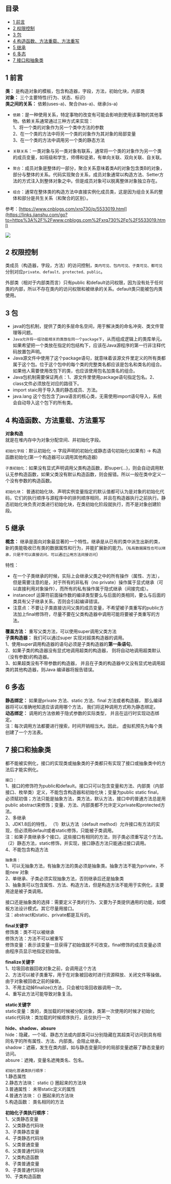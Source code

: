 ## 目录

- [1 前言](#1%20%E5%89%8D%E8%A8%80)
- [2 权限控制](#2%20%E6%9D%83%E9%99%90%E6%8E%A7%E5%88%B6)
- [3 包](#3%20%E5%8C%85)
- [4 构造函数、方法重载、方法重写](#4%20%E6%9E%84%E9%80%A0%E5%87%BD%E6%95%B0%E3%80%81%E6%96%B9%E6%B3%95%E9%87%8D%E8%BD%BD%E3%80%81%E6%96%B9%E6%B3%95%E9%87%8D%E5%86%99)
- [5 继承](#5%20%E7%BB%A7%E6%89%BF)
- [6 多态](#6%20%E5%A4%9A%E6%80%81)
- [7 接口和抽象类](#7%20%E6%8E%A5%E5%8F%A3%E5%92%8C%E6%8A%BD%E8%B1%A1%E7%B1%BB)

## 1 前言

**类：** 是构造对象的模板，包含构造器，字段，方法，初始化块，内部类  
**对象：** 三个主要特性(行为、状态、标识)  
**类之间的关系：** 依赖(uses-a)、聚合(has-a)、继承(is-a)

- `依赖`：是一种使用关系，特定事物的改变有可能会影响到使用该事物的其他事物。依赖关系通常通过三种方式来实现：  
    1、将一个类的对象作为另一个类中方法的参数  
    2、在一个类的方法中将另一个类的对象作为其对象的局部变量  
    3、在一个类的方法中调用另一个类的静态方法

- `关联关系`：一类对象与另一类对象有联系，通常将一个类的对象作为另一个类的成员变量，如班级和学生，师傅和徒弟，有单向关联、双向关联、自关联。

- `聚合`：成员对象是整体的一部分，聚合关系意味着类A的对象包含类B的对象，部分与整体的关系。代码实现聚合关系，成员对象通常以构造方法、Setter方法的方式注入到整体对象之中。但是成员对象可以脱离整体对象独立存在。

- `组合`：通常在整体类的构造方法中直接实例化成员类，这是因为组合关系的整体和部分是共生关系（和聚合的区别）。

参考：[https://www.cnblogs.com/xrq730/p/5533019.html](https://links.jianshu.com/go?to=https%3A%2F%2Fwww.cnblogs.com%2Fxrq730%2Fp%2F5533019.html)  

![](https://image-for.oss-cn-guangzhou.aliyuncs.com/for-obsidian/Java_Study/2_%E5%AD%A6%E4%B9%A0%E7%AC%94%E8%AE%B0/1_Java%E8%AF%AD%E8%A8%80%E6%A0%B8%E5%BF%83/1_Java%E5%9F%BA%E7%A1%80/1_Java%E5%A4%8D%E4%B9%A0%E7%AC%94%E8%AE%B0/image-20240203181704616.png)

## 2 权限控制

类成员（构造器，字段，方法）的访问控制，`类内可见、包内可见、子类可见、都可见`分别对应`private、default、protected、public`。  

外部类（相对于内部类而言）只有public 和default访问权限，因为没有处于任何类的内部，所以不存在类内的访问权限和被继承的关系。default类只能被包内类使用。

## 3 包

- java的包机制，提供了类的多层命名空间，用于解决类的命名冲突、类文件管理等问题。
- `Java允许将一组功能相关的类放在同一个package下`，从而组成逻辑上的类库单元。如果希望把一个类放在指定的包结构下，应该在Java源程序的第一行非注释代码放置包声明。
- Java源文件中使用了这个package语句，就意味着该源文件里定义的所有类都属于这个包。位于这个包中的每个类的完整类名都应该是包名和类名的组合。如果他人需要使用改包下的类，也应该使用包名加类名的组合。
- Java包机制需要保证两点：1、源文件里使用package语句指定包名。2、class文件必须放在对应的路径下。
- import staic用于导入类的静态成员、方法。
- java.lang 这个包包含了java语言的核心类，无需使用import语句导入，系统会自动导入这个包下的所有类。

## 4 构造函数、方法重载、方法重写

**对象构造**  
就是在堆内存中为对象分配空间、并初始化字段。

`初始化字段`：默认初始化 -> 字段声明的初始化或静态语句初始化(如果有) -> 构造函数初始化(第一个构造器可以调用其他构造器)  

`子类初始化`：如果没有显式声明调用父类构造函数，即super(...)，则会自动调用默认无参构造函数，如果父类没有默认构造函数，则会报错。所以一般在类中定义一个没有参数的构造函数。

`初始化块`：  普通初始化块、声明实例变量指定的默认值都可认为是对象的初始化代码，它们的执行顺序与源程序中的排列顺序相同，并且在构造器执行之前执行。静态初始化块负责对类进行初始化块，在类初始化阶段就执行，而不是对象创建阶段。

## 5 继承

**概念：** 继承是面向对象最显著的一个特性。继承是从已有的类中派生出新的类，新的类能吸收已有类的数据属性和行为，并能扩展新的能力。（`私有数据属性也可以继承，只是不可以直接访问，可以通过公用方法间接访问`）  

特性：

- 在一个子类继承的时候，实际上会继承父类之中的所有操作（属性、方法），但是需要注意的是，对于所有的非私有（no private）操作属于显式继承（可以直接利用对象操作），而所有的私有操作属于隐式继承（间接完成）。
- instanceof 运算符前面操作数的编译类型要么与后面的类相同，要么与后面的类具有父子继承关系，否则会引起编译错误。
- 注意点：不要让子类直接访问父类的成员变量，不希望被子类重写的public方法加上final修饰符，尽量不要在父类构造器中调用可能将要被子类重写的方法。

**覆盖方法：** 重写父类方法，可以使用super调用父类方法  
**子类构造器：** 我们可以通过super 实现对超类构造器的调用。  
1、使用super调用构造器的语句必须是子类构造器的**第一条语句**。  
2、如果子类的构造器没有显式地调用超类的构造器， 则将自动地调用超类默认（没有参数)的构造器。  
3、如果超类没有不带参数的构造器， 并且在子类的构造器中又没有显式地调用超类的其他构造器，则Java 编译器将报告错误。

## 6 多态

**静态绑定：** 如果是private 方法、static 方法、final 方法或者构造器， 那么编译器将可以准确地知道应该调用哪个方法， 我们将这种调用方式称为静态绑定。  
**动态绑定：** 调用的方法依赖于隐式参数的实际类型， 并且在运行时实现动态绑定。  
注：每次调用方法都要进行搜索，时间开销相当大。因此， 虚拟机预先为每个类创建了一个方法表。

## 7 接口和抽象类

都不能被实例化，接口的实现类或抽象类的子类都只有实现了接口或抽象类中的方法后才能实例化。  

`接口：`  
1、接口的修饰符为public和default。接口只可以包含变量和方法、内部类（内部接口、枚举类）定义，不能包含构造器和初始化块；变量为public static final，必须赋初值；方法只能是抽象方法，类方法，默认方法，接口中的普通方法总是用public abstract来修饰；变量、方法、内部类都不允许定义private和protected方法。  
2、多继承  
3、JDK1.8后的特性，
	（1）默认方法（default method）允许接口有方法的实现，但必须用default或者static修饰，只能被子类调用。  
		注：如果子类继承多个接口，这些接口有相同的方法，则子类必须重写这个方法。
	（2）静态方法，static修饰，并实现，接口静态方法只能通过接口调用。  
4、不能包含构造方法

`抽象类：`  
1、可以无抽象方法，有抽象方法的类必须是抽象类。抽象方法不能为private，不能new 对象  
2、单继承、子类必须实现抽象方法，否则继承后还是抽象类  
3、抽象类可以包含属性、方法、构造方法，但是构造方法不能用于实例化，主要用途是被子类调用。

接口还是抽象类的选择：需要定义子类的行为、又要为子类提供通用的功能，如模板方法设计模式。其它尽量用接口。  
注：abstract和static、private都是互斥的。

**final关键字**  
修饰类：类不可以被继承  
修饰方法：方法不可以被重写  
修饰变量：表示该变量一旦获得了初始值就不可改变。final修饰的成员变量必须由程序员显示地指定初始值。

**finalize关键字**  
1、垃圾回收器回收对象之前，会调用这个方法  
2、方法可以被子类重写，用于在对象被回收时进行资源释放、关闭文件等操做。由于对象被回收之前的操做。  
3、不用主动掉finalize()方法，只会被垃圾回收器调用一次。  
4、重写此方法可能导致对象复活。

**static关键字**  
static变量：类的，类加载的时候被分配对象，类第一次使用的时候才初始化  
static代码块：类加载的时候顺序执行，且仅执行一次

**hide、shadow、absure**  
hide：隐藏，一个域、静态方法或内部类可以分别隐藏在其超类可访问到具有相同名字的所有属性、方法、内部类。会阻止继承。  
shadow：遮蔽，发生在类内部，如与静态变量同步的局部变量遮蔽了静态变量的访问。  
absure：遮掩，变量名遮掩类名、包名。

`初始化普通类执行顺序：`  
1.静态属性  
2.静态方法块： static {} 圈起来的方法块  
3.普通属性： 未带static定义的属性  
4.普通方法块： {} 圈起来的方法块  
5.构造函数： 类名相同的方法

**初始化子类执行顺序：**  
1、父类静态变量  
2、父类静态代码块  
3、子类静态变量  
4、子类静态代码块  
5、父类普通变量  
6、父类普通代码块  
7、父类构造函数  
8、子类普通变量  
9、子类普通代码块  
10、子类构造函数

  
